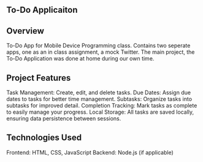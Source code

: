 ## To-Do Applicaiton

## Overview
To-Do App for Mobile Device Programming class. Contains two seperate apps, one as an in class assignment, a mock Twitter. The main project, the To-Do Application was done at home during our own time.

## Project Features
Task Management: Create, edit, and delete tasks.
Due Dates: Assign due dates to tasks for better time management.
Subtasks: Organize tasks into subtasks for improved detail.
Completion Tracking: Mark tasks as complete to easily manage your progress.
Local Storage: All tasks are saved locally, ensuring data persistence between sessions.

## Technologies Used
Frontend: HTML, CSS, JavaScript
Backend: Node.js (if applicable)

